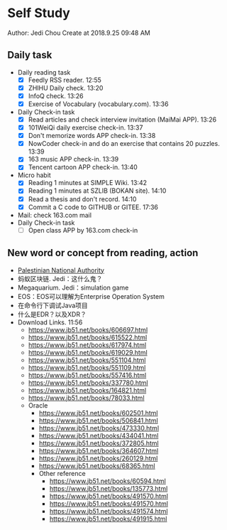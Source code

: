 # Self Study

Author: Jedi Chou
Create at 2018.9.25 09:48 AM

## Daily task

* Daily reading task
  -[x] Feedly RSS reader. 12:55
  -[x] ZHIHU Daily check. 13:20
  -[x] InfoQ check. 13:26
  -[x] Exercise of Vocabulary (vocabulary.com). 13:36

* Daily Check-in task
  -[x] Read articles and check interview invitation (MaiMai APP). 13:26
  -[x] 101WeiQi daily exercise check-in. 13:37
  -[x] Don't memorize words APP check-in. 13:38
  -[x] NowCoder check-in and do an exercise that contains 20 puzzles. 13:39
  -[x] 163 music APP check-in. 13:39
  -[x] Tencent cartoon APP check-in. 13:40
  
* Micro habit
  -[x] Reading 1 minutes at SIMPLE Wiki. 13:42
  -[x] Reading 1 minutes at SZLIB (BOKAN site). 14:10
  -[x] Read a thesis and don't record. 14:10
  -[x] Commit a C code to GITHUB or GITEE. 17:36
  
* Mail: check 163.com mail
* Daily Check-in task  
    -[ ] Open class APP by 163.com check-in

## New word or concept from reading, action

* [Palestinian National Authority](https://simple.wikipedia.org/wiki/Palestinian_National_Authority)
* 蚂蚁区块链. Jedi：这什么鬼？
* Megaquarium. Jedi：simulation game
* EOS：EOS可以理解为Enterprise Operation System
* 在命令行下调试Java项目
* 什么是EDR？以及XDR？
* Download Links. 11:56
  - https://www.jb51.net/books/606697.html
  - https://www.jb51.net/books/615522.html
  - https://www.jb51.net/books/617974.html
  - https://www.jb51.net/books/619029.html
  - https://www.jb51.net/books/551104.html
  - https://www.jb51.net/books/551109.html
  - https://www.jb51.net/books/557416.html
  - https://www.jb51.net/books/337780.html
  - https://www.jb51.net/books/164821.html
  - https://www.jb51.net/books/78033.html
  - Oracle
    - https://www.jb51.net/books/602501.html
	- https://www.jb51.net/books/506841.html
	- https://www.jb51.net/books/473330.html
	- https://www.jb51.net/books/434041.html
	- https://www.jb51.net/books/372805.html
	- https://www.jb51.net/books/364607.html
	- https://www.jb51.net/books/260129.html
	- https://www.jb51.net/books/68365.html
	- Other reference
	  - https://www.jb51.net/books/60594.html
	  - https://www.jb51.net/books/135773.html
	  - https://www.jb51.net/books/491570.html
	  - https://www.jb51.net/books/491570.html
	  - https://www.jb51.net/books/491574.html
	  - https://www.jb51.net/books/491915.html


